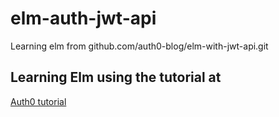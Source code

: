 # elm-auth-jwt-api
Learning elm from github.com/auth0-blog/elm-with-jwt-api.git

## Learning Elm using the tutorial at
[Auth0 tutorial](https://auth0.com/blog/creating-your-first-elm-app-part-1/)

